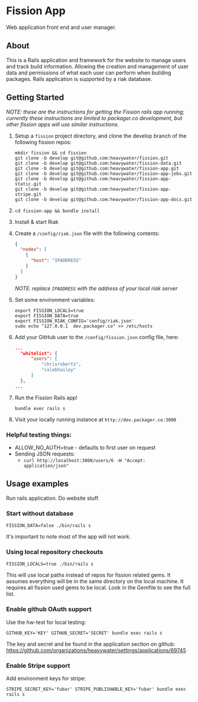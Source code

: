 # Fission App

Web application front end and user manager.

## About

This is a Rails application and framework for the website to manage users and track build
information. Allowing the creation and management of user data and permissions of what
each user can perform when building packages. Rails application is supported by a riak
database.

## Getting Started

_NOTE: these are the instructions for getting the Fission rails app running; currently these instructions are limited to packager.co development, but other fission apps will use similar instructions._

1. Setup a `fission` project directory, and clone the develop branch of the following fission repos:

    ~~~ shell
    mkdir fission && cd fission
    git clone -b develop git@github.com:heavywater/fission.git
    git clone -b develop git@github.com:heavywater/fission-data.git
    git clone -b develop git@github.com:heavywater/fission-app.git
    git clone -b develop git@github.com:heavywater/fission-app-jobs.git
    git clone -b develop git@github.com:heavywater/fission-app-static.git
    git clone -b develop git@github.com:heavywater/fission-app-stripe.git
    git clone -b develop git@github.com:heavywater/fission-app-docs.git
    ~~~

2. `cd fission-app && bundle install`

3. Install & start Riak

4. Create a `/config/riak.json` file with the following contents:

    ~~~ json
    {
      "nodes": [
        {
          "host": "IPADDRESS"
        }
      ]
    }
    ~~~

    _NOTE: replace `IPADDRESS` with the address of your local riak server_

5. Set some environment variables:

    ~~~ shell
    export FISSION_LOCALS=true
    export FISSION_DATA=true
    export FISSION_RIAK_CONFIG='config/riak.json'
    sudo echo "127.0.0.1  dev.packager.co" >> /etc/hosts
    ~~~

6. Add your GitHub user to the `/config/fission.json` config file, here:

    ~~~ json
    ...
      "whitelist": {
          "users": [
              "chrisroberts",
              "calebhailey"
          ]
      },
    ...
    ~~~

7. Run the Fission Rails app!

    ~~~ shell
    bundle exec rails s
    ~~~

8. Visit your locally running instance at `http://dev.packager.co:3000`


### Helpful testing things:

* ALLOW_NO_AUTH=true - defaults to first user on request
* Sending JSON requests:
  * `curl http://localhost:3000/users/6 -H "Accept: application/json"`

## Usage examples

Run rails application. Do website stuff.

### Start without database

```
FISSION_DATA=false ./bin/rails s
```

It's important to note most of the app will not work.

### Using local repository checkouts

```
FISSION_LOCALS=true ./bin/rails s
```

This will use local paths instead of repos for fission
related gems. It assumes everything will be in the same
directory on the local machine. It requires all fission
used gems to be local. Look in the Gemfile to see the
full list.

### Enable github OAuth support

Use the hw-test for local testing:

```
GITHUB_KEY='KEY' GITHUB_SECRET='SECRET' bundle exec rails s
```

The key and secret and be found in the application section
on github: https://github.com/organizations/heavywater/settings/applications/69745

### Enable Stripe support

Add environment keys for stripe:

```
STRIPE_SECRET_KEY='fubar' STRIPE_PUBLISHABLE_KEY='fubar' bundle exec rails s
```
